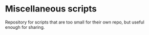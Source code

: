 # Miscellaneous scripts
Repository for scripts that are too small for their own repo, but useful enough for sharing.
